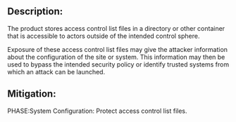 ## Description:

The product stores access control list files in a directory or other container that is accessible to actors outside of the intended control sphere.

Exposure of these access control list files may give the attacker information about the configuration of the site or system. This information may then be used to bypass the intended security policy or identify trusted systems from which an attack can be launched.

## Mitigation:


PHASE:System Configuration:
Protect access control list files.

